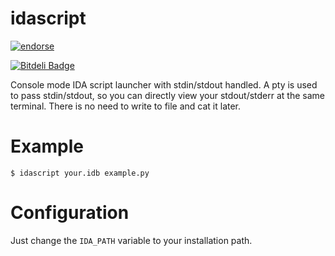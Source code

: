
# idascript

[![endorse](http://api.coderwall.com/ztrix/endorsecount.png)](http://coderwall.com/ztrix)

[![Bitdeli Badge](https://d2weczhvl823v0.cloudfront.net/zTrix/idascript/trend.png)](https://bitdeli.com/free "Bitdeli Badge")

Console mode IDA script launcher with stdin/stdout handled. A pty is used to pass stdin/stdout, so you can directly view your stdout/stderr at the same terminal. There is no need to write to file and cat it later.

# Example

    $ idascript your.idb example.py 

# Configuration

Just change the `IDA_PATH` variable to your installation path.

